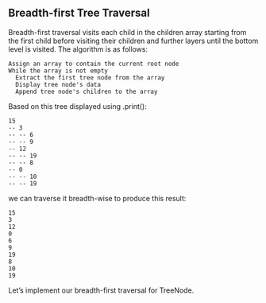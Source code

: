 ## Breadth-first Tree Traversal

Breadth-first traversal visits each child in the children array starting from the first child before visiting their children and further layers until the bottom level is visited. The algorithm is as follows:

```
Assign an array to contain the current root node
While the array is not empty
  Extract the first tree node from the array
  Display tree node's data
  Append tree node's children to the array
```

Based on this tree displayed using .print():

```
15
-- 3
-- -- 6
-- -- 9
-- 12
-- -- 19
-- -- 8
-- 0
-- -- 10
-- -- 19
```

we can traverse it breadth-wise to produce this result:

```
15
3
12
0
6
9
19
8
10
19
```

Let’s implement our breadth-first traversal for TreeNode.
